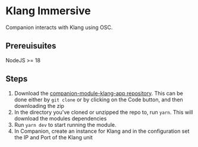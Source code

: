 # Klang Immersive
Companion interacts with Klang using OSC. 


## Prereuisuites
NodeJS >= 18

## Steps
1. Download the [companion-module-klang-app repository](https://github.com/bitfocus/companion-module-klang-app). This can be done either by `git clone` or by clicking on the Code button, and then downloading the zip
2. In the directory you've cloned or unzipped the repo to, run `yarn`. This will download the modules dependencies
3. Run `yarn dev` to start running the module.
4. In Companion, create an instance for Klang and in the configuration set the IP and Port of the Klang unit